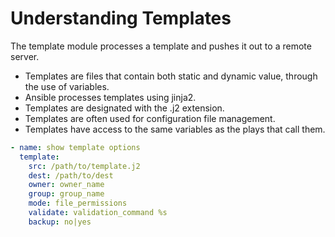 # Understanding Templates 

The template module processes a template and pushes it out to a remote server.
  * Templates are files that contain both static and dynamic value, through the use of variables.
  * Ansible processes templates using jinja2.
  * Templates are designated with the .j2 extension.
  * Templates are often used for configuration file management.
  * Templates have access to the same variables as the plays that call them. 

```yaml
- name: show template options
  template:
    src: /path/to/template.j2
    dest: /path/to/dest
    owner: owner_name
    group: group_name
    mode: file_permissions
    validate: validation_command %s
    backup: no|yes
```

